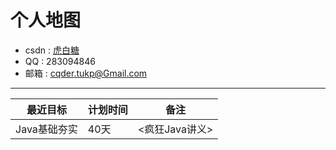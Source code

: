 # 个人地图
- csdn : [虎白糖](http://my.csdn.net/qq_36118959)
- QQ : 283094846
- 邮箱 : cqder.tukp@Gmail.com
***
|最近目标|计划时间|备注|
---|---|---
Java基础夯实|40天|<疯狂Java讲义>